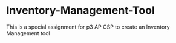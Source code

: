 # Inventory-Management-Tool
This is a special assignment for p3 AP CSP to create an Inventory Management tool
